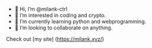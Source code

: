 - 👋 Hi, I’m @milank-ctrl
- 👀 I’m interested in coding and crypto.
- 🌱 I’m currently learning python and webprogramming.
- 💞️ I’m looking to collaborate on anything.

Check out [my site] (https://milank.xyz/)
<!---- 📫 You can reach me on email: or anywhere you find me.--->




<!---
milank-ctrl/milank-ctrl is a ✨ special ✨ repository because its `README.md` (this file) appears on your GitHub profile.
You can click the Preview link to take a look at your changes.
--->
